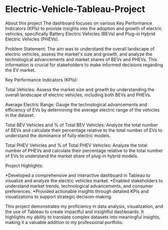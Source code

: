 # Electric-Vehicle-Tableau-Project

About this project
The dashboard focuses on various Key Performance Indicators (KPIs) to provide insights into the adoption and growth of electric vehicles, specifically Battery Electric Vehicles (BEVs) and Plug-in Hybrid Electric Vehicles (PHEVs).

Problem Statement: 
The aim was to understand the overall landscape of electric vehicles, assess the market's size and growth, and analyze the technological advancements and market shares of BEVs and PHEVs. This information is crucial for stakeholders to make informed decisions regarding the EV market.

Key Performance Indicators (KPIs):

Total Vehicles:
Assess the market size and growth by understanding the overall landscape of electric vehicles, including both BEVs and PHEVs.

Average Electric Range:
Gauge the technological advancements and efficiency of EVs by determining the average electric range of the vehicles in the dataset.

Total BEV Vehicles and % of Total BEV Vehicles:
Analyze the total number of BEVs and calculate their percentage relative to the total number of EVs to understand the dominance of fully electric models.

Total PHEV Vehicles and % of Total PHEV Vehicles:
Analyze the total number of PHEVs and calculate their percentage relative to the total number of EVs to understand the market share of plug-in hybrid models.

Project Highlights:

*Developed a comprehensive and interactive dashboard in Tableau to visualize and analyze the electric vehicles market.
*Enabled stakeholders to understand market trends, technological advancements, and consumer preferences.
*Provided actionable insights through detailed KPIs and visualizations to support strategic decision-making.

This project demonstrates my proficiency in data analysis, visualization, and the use of Tableau to create impactful and insightful dashboards. It highlights my ability to translate complex datasets into meaningful insights, making it a valuable addition to my professional portfolio.
